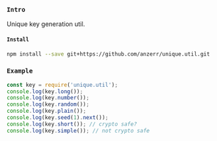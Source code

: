 
### `Intro`
Unique key generation util.

#### `Install`
``` bash
npm install --save git+https://github.com/anzerr/unique.util.git
```

### `Example`

``` javascript
const key = require('unique.util');
console.log(key.long());
console.log(key.number());
console.log(key.random());
console.log(key.plain());
console.log(key.seed(1).next());
console.log(key.short()); // crypto safe?
console.log(key.simple()); // not crypto safe
```

